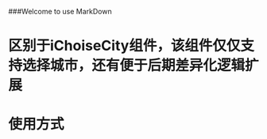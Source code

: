 ###Welcome to use MarkDown

# 区别于iChoiseCity组件，该组件仅仅支持选择城市，还有便于后期差异化逻辑扩展

# 使用方式
<template>
    <section class="yourComponent" @click="openCityComponent">选择城市</section> 
</template>

<script>
import iCity from '@/icomponents/iCity/plugin.js'
export default {
    methods: {
        openCityComponent() {
            iCity.render({
                showHistory: true, // 非必传
                cityKey: "cityList", // 非必传，但强烈建议你传入属于你的key值，这样跟其他业务互不干涉
                isOnline: true, // 非必传
                tenant: this.$cookie.get("tenant"), //非必传
                city: this.city, //非必传
                onConfirm: function(data) {
                    console.log(data);
                   	// 这里写你的逻辑
                }.bind(this)
            })
        }
    }
}
</script>
